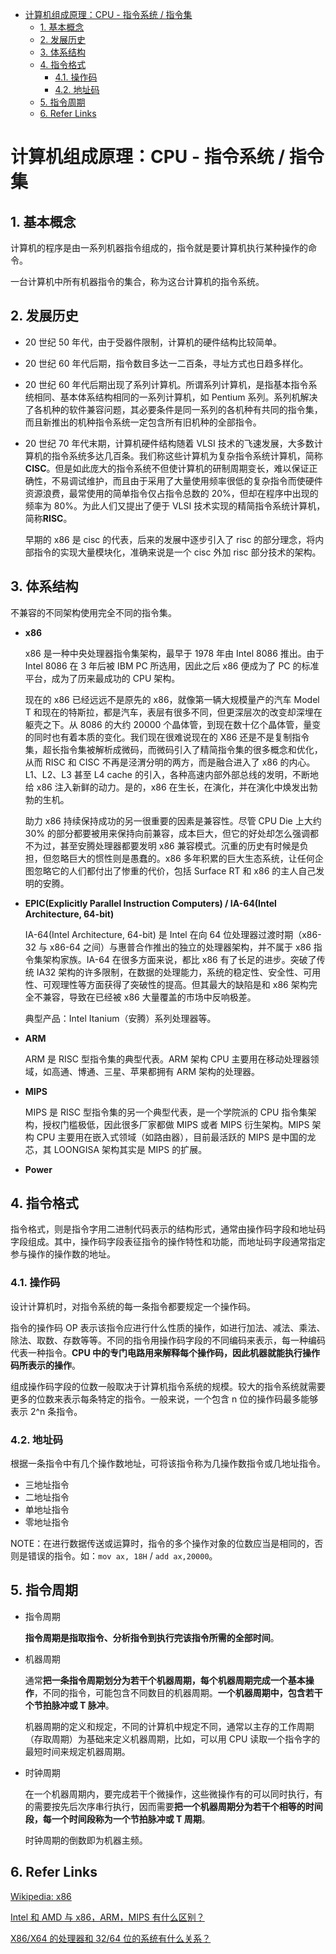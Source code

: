 - [计算机组成原理：CPU - 指令系统 / 指令集](#计算机组成原理cpu---指令系统--指令集)
  - [1. 基本概念](#1-基本概念)
  - [2. 发展历史](#2-发展历史)
  - [3. 体系结构](#3-体系结构)
  - [4. 指令格式](#4-指令格式)
    - [4.1. 操作码](#41-操作码)
    - [4.2. 地址码](#42-地址码)
  - [5. 指令周期](#5-指令周期)
  - [6. Refer Links](#6-refer-links)

# 计算机组成原理：CPU - 指令系统 / 指令集

## 1. 基本概念

计算机的程序是由一系列机器指令组成的，指令就是要计算机执行某种操作的命令。

一台计算机中所有机器指令的集合，称为这台计算机的指令系统。

## 2. 发展历史

- 20 世纪 50 年代，由于受器件限制，计算机的硬件结构比较简单。

- 20 世纪 60 年代后期，指令数目多达一二百条，寻址方式也日趋多样化。

- 20 世纪 60 年代后期出现了系列计算机。所谓系列计算机，是指基本指令系统相同、基本体系结构相同的一系列计算机，如 Pentium 系列。系列机解决了各机种的软件兼容问题，其必要条件是同一系列的各机种有共同的指令集，而且新推出的机种指令系统一定包含所有旧机种的全部指令。

- 20 世纪 70 年代末期，计算机硬件结构随着 VLSI 技术的飞速发展，大多数计算机的指令系统多达几百条。我们称这些计算机为复杂指令系统计算机，简称**CISC**。但是如此庞大的指令系统不但使计算机的研制周期变长，难以保证正确性，不易调试维护，而且由于采用了大量使用频率很低的复杂指令而使硬件资源浪费，最常使用的简单指令仅占指令总数的 20%，但却在程序中出现的频率为 80%。为此人们又提出了便于 VLSI 技术实现的精简指令系统计算机，简称**RISC**。

  早期的 x86 是 cisc 的代表，后来的发展中逐步引入了 risc 的部分理念，将内部指令的实现大量模块化，准确来说是一个 cisc 外加 risc 部分技术的架构。

## 3. 体系结构

不兼容的不同架构使用完全不同的指令集。

- **x86**

  x86 是一种中央处理器指令集架构，最早于 1978 年由 Intel 8086 推出。由于 Intel 8086 在 3 年后被 IBM PC 所选用，因此之后 x86 便成为了 PC 的标准平台，成为了历来最成功的 CPU 架构。

  现在的 x86 已经远远不是原先的 x86，就像第一辆大规模量产的汽车 Model T 和现在的特斯拉，都是汽车，表层有很多不同，但更深层次的改变却深埋在躯壳之下。从 8086 的大约 20000 个晶体管，到现在数十亿个晶体管，量变的同时也有着本质的变化。我们现在很难说现在的 X86 还是不是复制指令集，超长指令集被解析成微码，而微码引入了精简指令集的很多概念和优化，从而 RISC 和 CISC 不再是泾渭分明的两方，而是融合进入了 x86 的内心。L1、L2、L3 甚至 L4 cache 的引入，各种高速内部外部总线的发明，不断地给 x86 注入新鲜的动力。是的，x86 在生长，在演化，并在演化中焕发出勃勃的生机。

  助力 x86 持续保持成功的另一很重要的因素是兼容性。尽管 CPU Die 上大约 30% 的部分都要被用来保持向前兼容，成本巨大，但它的好处却怎么强调都不为过，甚至安腾处理器都要发明 x86 兼容模式。沉重的历史有时候是负担，但忽略巨大的惯性则是愚蠢的。x86 多年积累的巨大生态系统，让任何企图忽略它的人们都付出了惨重的代价，包括 Surface RT 和 x86 的主人自己发明的安腾。

- **EPIC(Explicitly Parallel Instruction Computers) / IA-64(Intel Architecture, 64-bit)**

  IA-64(Intel Architecture, 64-bit) 是 Intel 在向 64 位处理器过渡时期（x86-32 与 x86-64 之间）与惠普合作推出的独立的处理器架构，并不属于 x86 指令集架构家族。IA-64 在很多方面来说，都比 x86 有了长足的进步。突破了传统 IA32 架构的许多限制，在数据的处理能力，系统的稳定性、安全性、可用性、可观理性等方面获得了突破性的提高。但其最大的缺陷是和 x86 架构完全不兼容，导致在已经被 x86 大量覆盖的市场中反响极差。

  典型产品：Intel Itanium（安腾）系列处理器等。

- **ARM**

  ARM 是 RISC 型指令集的典型代表。ARM 架构 CPU 主要用在移动处理器领域，如高通、博通、三星、苹果都拥有 ARM 架构的处理器。

- **MIPS**

  MIPS 是 RISC 型指令集的另一个典型代表，是一个学院派的 CPU 指令集架构，授权门槛极低，因此很多厂家都做 MIPS 或者 MIPS 衍生架构。MIPS 架构 CPU 主要用在嵌入式领域（如路由器），目前最活跃的 MIPS 是中国的龙芯，其 LOONGISA 架构其实是 MIPS 的扩展。

- **Power**

## 4. 指令格式

指令格式，则是指令字用二进制代码表示的结构形式，通常由操作码字段和地址码字段组成。其中，操作码字段表征指令的操作特性和功能，而地址码字段通常指定参与操作的操作数的地址。

### 4.1. 操作码

设计计算机时，对指令系统的每一条指令都要规定一个操作码。

指令的操作码 OP 表示该指令应进行什么性质的操作，如进行加法、减法、乘法、除法、取数、存数等等。不同的指令用操作码字段的不同编码来表示，每一种编码代表一种指令。**CPU 中的专门电路用来解释每个操作码，因此机器就能执行操作码所表示的操作**。

组成操作码字段的位数一般取决于计算机指令系统的规模。较大的指令系统就需要更多的位数来表示每条特定的指令。一般来说，一个包含 n 位的操作码最多能够表示 2^n 条指令。

### 4.2. 地址码

根据一条指令中有几个操作数地址，可将该指令称为几操作数指令或几地址指令。
- 三地址指令
- 二地址指令
- 单地址指令
- 零地址指令

NOTE：在进行数据传送或运算时，指令的多个操作对象的位数应当是相同的，否则是错误的指令。如：`mov ax, 18H` / `add ax,20000`。

## 5. 指令周期

- 指令周期

  **指令周期是指取指令、分析指令到执行完该指令所需的全部时间**。

- 机器周期

  通常**把一条指令周期划分为若干个机器周期，每个机器周期完成一个基本操作**，不同的指令，可能包含不同数目的机器周期。**一个机器周期中，包含若干个节拍脉冲或 T 脉冲**。

  机器周期的定义和规定，不同的计算机中规定不同，通常以主存的工作周期（存取周期）为基础来定义机器周期，比如，可以用 CPU 读取一个指令字的最短时间来规定机器周期。

- 时钟周期

  在一个机器周期内，要完成若干个微操作，这些微操作有的可以同时执行，有的需要按先后次序串行执行，因而需要**把一个机器周期分为若干个相等的时间段，每一个时间段称为一个节拍脉冲或 T 周期**。

  时钟周期的倒数即为机器主频。

## 6. Refer Links

[Wikipedia: x86](https://zh.wikipedia.org/wiki/X86)

[Intel 和 AMD 与 x86，ARM，MIPS 有什么区别？](https://www.zhihu.com/question/63627218)

[X86/X64 的处理器和 32/64 位的系统有什么关系？](https://www.zhihu.com/question/47389187)
